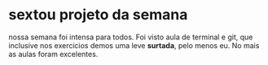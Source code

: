 # sextou projeto da semana

nossa semana foi intensa para todos. Foi visto aula de terminal e git, que inclusive nos exercicios demos uma leve **surtada**, pelo menos eu. No mais as aulas foram excelentes. 